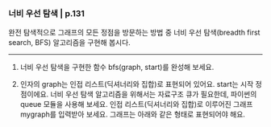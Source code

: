 ### 너비 우선 탐색 | p.131
완전 탐색적으로 그래프의 모든 정점을 방문하는 방법 중 너비 우선 탐색(breadth first search, BFS) 알고리즘을 구현해 봅시다.

---

1. 너비 우선 탐색을 구현한 함수 bfs(graph, start)를 완성해 보세요.

2. 인자의 graph는 인접 리스트(딕셔너리와 집합)로 표현되어 있어요.
start는 시작 정점이에요.
너비 우선 탐색 알고리즘을 위해서는 자료구조 큐가 필요한데, 파이썬의 queue 모듈을 사용해 보세요.
인접 리스트(딕셔너리와 집합)로 이루어진 그래프 mygraph를 입력받아 보세요.
그래프는 아래와 같은 형태로 표현되어야 해요.